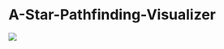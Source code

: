 # A-Star-Pathfinding-Visualizer

![](https://github.com/oyasuumi/A-Star-Pathfinding-Visualizer/blob/main/Result/ezgif.com-gif-maker.gif)
